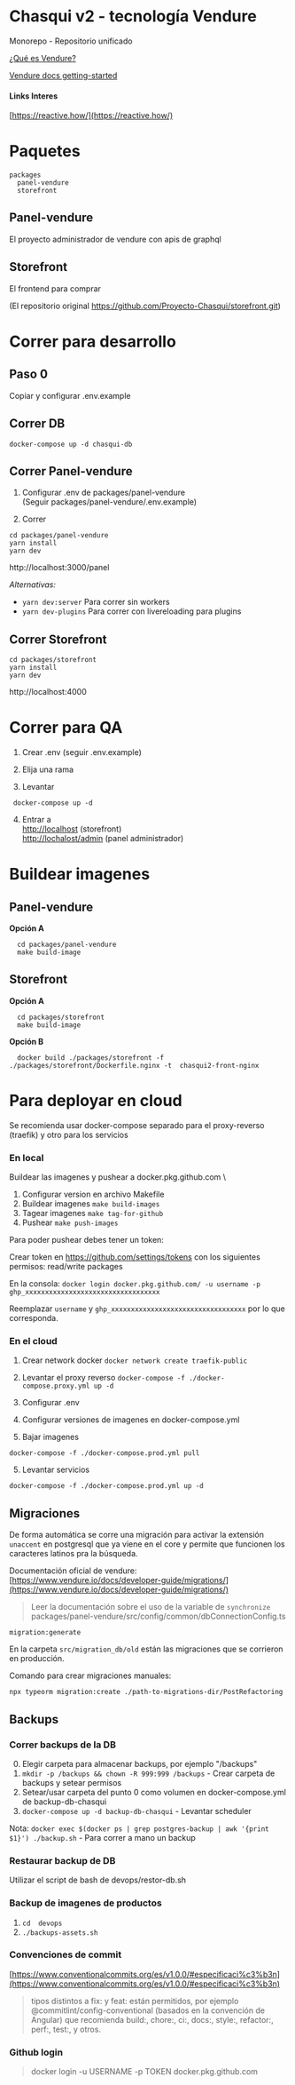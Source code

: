 # Chasqui v2 - tecnología Vendure

Monorepo - Repositorio unificado

[¿Qué es Vendure?](https://www.vendure.io/blog/2019/02/introducing-vendure)

[Vendure docs getting-started](https://www.vendure.io/docs/getting-started/)

#### Links Interes

[https://reactive.how/](https://reactive.how/)

# Paquetes

```
packages
  panel-vendure
  storefront
```

## Panel-vendure

El proyecto administrador de vendure con apis de graphql

## Storefront

El frontend para comprar

(El repositorio original https://github.com/Proyecto-Chasqui/storefront.git)

# Correr para desarrollo

## Paso 0

Copiar y configurar .env.example

## Correr DB

```
docker-compose up -d chasqui-db
```

## Correr Panel-vendure

1. Configurar .env de packages/panel-vendure \
   (Seguir packages/panel-vendure/.env.example)

2. Correr

```
cd packages/panel-vendure
yarn install
yarn dev
```

http://localhost:3000/panel

_Alternativas:_

-   `yarn dev:server` Para correr sin workers
-   `yarn dev-plugins` Para correr con livereloading para plugins

## Correr Storefront

```
cd packages/storefront
yarn install
yarn dev
```

http://localhost:4000

# Correr para QA

1. Crear .env (seguir .env.example)

2. Elija una rama

3. Levantar

```
 docker-compose up -d
```

4. Entrar a \
   [http://localhost](http://localhost) (storefront) \
   [http://lochalost/admin](http://lochalost/admin) (panel administrador)

# Buildear imagenes

## Panel-vendure

**Opción A**

```
  cd packages/panel-vendure
  make build-image
```

## Storefront

**Opción A**

```
  cd packages/storefront
  make build-image
```

**Opción B**

```
  docker build ./packages/storefront -f ./packages/storefront/Dockerfile.nginx -t  chasqui2-front-nginx
```

# Para deployar en cloud

Se recomienda usar docker-compose separado para el proxy-reverso (traefik) y otro para los servicios

### En local

Buildear las imagenes y pushear a docker.pkg.github.com \

1. Configurar version en archivo Makefile
2. Buildear imagenes `make build-images`
3. Tagear imagenes `make tag-for-github`
4. Pushear `make push-images`

Para poder pushear debes tener un token:

Crear token en https://github.com/settings/tokens con los siguientes permisos: read/write packages

En la consola: `docker login docker.pkg.github.com/ -u username -p ghp_xxxxxxxxxxxxxxxxxxxxxxxxxxxxxxxxxx`

Reemplazar `username` y `ghp_xxxxxxxxxxxxxxxxxxxxxxxxxxxxxxxxxx` por lo que corresponda.

### En el cloud

1. Crear network docker
   `docker network create traefik-public`

2. Levantar el proxy reverso
   `docker-compose -f ./docker-compose.proxy.yml up -d`

3. Configurar .env

4. Configurar versiones de imagenes en docker-compose.yml

5. Bajar imagenes

```
docker-compose -f ./docker-compose.prod.yml pull
```

5. Levantar servicios

```
docker-compose -f ./docker-compose.prod.yml up -d
```

## Migraciones

De forma automática se corre una migración para activar la extensión `unaccent` en postgresql que ya viene en el core y permite que funcionen los caracteres latinos pra la búsqueda.

Documentación oficial de vendure: [https://www.vendure.io/docs/developer-guide/migrations/](https://www.vendure.io/docs/developer-guide/migrations/)

> Leer la documentación sobre el uso de la variable de `synchronize`
> packages/panel-vendure/src/config/common/dbConnectionConfig.ts

```
migration:generate
```

En la carpeta `src/migration_db/old` están las migraciones que se corrieron en producción.

Comando para crear migraciones manuales:

```
npx typeorm migration:create ./path-to-migrations-dir/PostRefactoring
```

## Backups

### Correr backups de la DB

0. Elegir carpeta para almacenar backups, por ejemplo "/backups"
1. `mkdir -p /backups && chown -R 999:999 /backups` - Crear carpeta de backups y setear permisos
2. Setear/usar carpeta del punto 0 como volumen en docker-compose.yml de backup-db-chasqui
3. `docker-compose up -d backup-db-chasqui` - Levantar scheduler

Nota: `docker exec $(docker ps | grep postgres-backup | awk '{print $1}') ./backup.sh` - Para correr a mano un backup

### Restaurar backup de DB

Utilizar el script de bash de devops/restor-db.sh

### Backup de imagenes de productos

1. `cd  devops`
2. `./backups-assets.sh`

### Convenciones de commit

[https://www.conventionalcommits.org/es/v1.0.0/#especificaci%c3%b3n](https://www.conventionalcommits.org/es/v1.0.0/#especificaci%c3%b3n)

> tipos distintos a fix: y feat: están permitidos, por ejemplo @commitlint/config-conventional (basados en la convención de Angular) que recomienda build:, chore:, ci:, docs:, style:, refactor:, perf:, test:, y otros.

### Github login

> docker login -u USERNAME -p TOKEN docker.pkg.github.com
